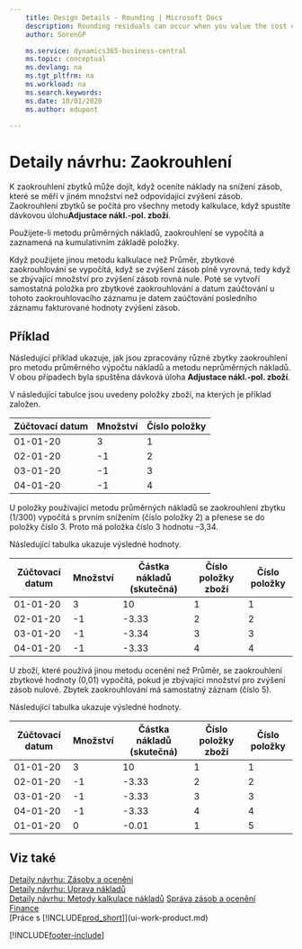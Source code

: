 ```yaml
---
    title: Design Details - Rounding | Microsoft Docs
    description: Rounding residuals can occur when you value the cost of an inventory decrease that is measured in a different quantity than the corresponding inventory increase. Rounding residuals are calculated for all costing methods when you run the **Adjust Cost - Item Entries** batch job.
    author: SorenGP

    ms.service: dynamics365-business-central
    ms.topic: conceptual
    ms.devlang: na
    ms.tgt_pltfrm: na
    ms.workload: na
    ms.search.keywords:
    ms.date: 10/01/2020
    ms.author: edupont

---
```

# Detaily návrhu: Zaokrouhlení
K zaokrouhlení zbytků může dojít, když oceníte náklady na snížení zásob, které se měří v jiném množství než odpovídající zvýšení zásob. Zaokrouhlení zbytků se počítá pro všechny metody kalkulace, když spustíte dávkovou úlohu**Adjustace nákl.-pol. zboží**.

Použijete-li metodu průměrných nákladů, zaokrouhlení se vypočítá a zaznamená na kumulativním základě položky.

Když použijete jinou metodu kalkulace než Průměr, zbytkové zaokrouhlování se vypočítá, když se zvýšení zásob plně vyrovná, tedy když se zbývající množství pro zvýšení zásob rovná nule. Poté se vytvoří samostatná položka pro zbytkové zaokrouhlování a datum zaúčtování u tohoto zaokrouhlovacího záznamu je datem zaúčtování posledního záznamu fakturované hodnoty zvýšení zásob.

## Příklad
Následující příklad ukazuje, jak jsou zpracovány různé zbytky zaokrouhlení pro metodu průměrného výpočtu nákladů a  metodu neprůměrných nákladů. V obou případech byla spuštěna dávková úloha **Adjustace nákl.-pol. zboží**.

V následující tabulce jsou uvedeny položky zboží, na kterých je příklad založen.

| Zúčtovací datum | Množství | Číslo položky |
|------------------|--------------|---------------|  
| 01-01-20 | 3 | 1 |
| 02-01-20 | -1 | 2 |
| 03-01-20 | -1 | 3 |
| 04-01-20 | -1 | 4 |

U položky používající metodu průměrných nákladů se zaokrouhlení zbytku (1/300) vypočítá s prvním snížením (číslo položky 2) a přenese se do položky číslo 3. Proto má položka číslo 3 hodnotu –3,34.

Následující tabulka ukazuje výsledné hodnoty.

| Zúčtovací datum | Množství | Částka nákladů (skutečná) | Číslo položky zboží | Číslo položky |
|------------------|--------------|----------------------------|---------------------------|---------------|  
| 01-01-20 | 3 | 10 | 1 | 1 |
| 02-01-20 | -1 | -3.33 | 2 | 2 |
| 03-01-20 | -1 | -3.34 | 3 | 3 |
| 04-01-20 | -1 | -3.33 | 4 | 4 |

U zboží, které používá jinou metodu ocenění než Průměr, se zaokrouhlení zbytkové hodnoty (0,01) vypočítá, pokud je zbývající množství pro zvýšení zásob nulové. Zbytek zaokrouhlování má samostatný záznam (číslo 5).

Následující tabulka ukazuje výsledné hodnoty.

| Zúčtovací datum | Množství | Částka nákladů (skutečná) | Číslo položky zboží | Číslo položky |
|------------------|--------------|----------------------------|---------------------------|---------------|  
| 01-01-20 | 3 | 10 | 1 | 1 |
| 02-01-20 | -1 | -3.33 | 2 | 2 |
| 03-01-20 | -1 | -3.33 | 3 | 3 |
| 04-01-20 | -1 | -3.33 | 4 | 4 |
| 01-01-20 | 0 | -0.01 | 1 | 5 |

## Viz také
[Detaily návrhu: Zásoby a ocenění](design-details-inventory-costing.md)   
[Detaily návrhu: Úprava nákladů](design-details-cost-adjustment.md)   
[Detaily návrhu: Metody kalkulace nákladů](design-details-costing-methods.md)
[Správa zásob a ocenění](finance-manage-inventory-costs.md)  
[Finance](finance.md)  
[Práce s [!INCLUDE[prod_short](includes/prod_short.md)]](ui-work-product.md)


[!INCLUDE[footer-include](includes/footer-banner.md)]